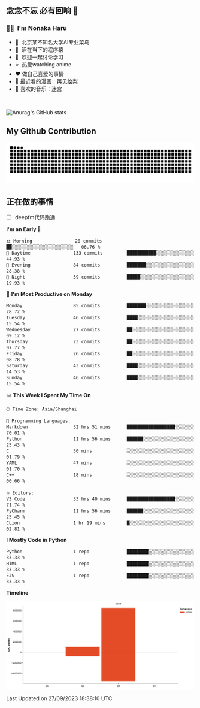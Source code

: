 ## 念念不忘 必有回响  👋
### 👨‍🔧&nbsp;&nbsp;I'm Nonaka Haru
- 🏢&nbsp;&nbsp;北京某不知名大学AI专业菜鸟
- 🦍&nbsp;&nbsp;活在当下的程序猿
- 💬&nbsp;&nbsp;欢迎一起讨论学习
- ⭐️&nbsp;&nbsp;热爱watching anime
- ❤️ 做自己喜爱的事情
- 📖 最近看的漫画：再见绘梨
- 🎵 喜欢的音乐：迷宫

<br>

![Anurag's GitHub stats](https://github-readme-stats.vercel.app/api?username=abinzzz&count_private=true&show_icons=true&theme=tokyonight)


## My Github Contribution
![](https://github.com/abinzzz/abinzzz/blob/output/github-contribution-grid-snake.svg)

## 正在做的事情
- [ ] deepfm代码跑通
<!--START_SECTION:waka-->
**I'm an Early 🐤** 

```text
🌞 Morning                20 commits          ██░░░░░░░░░░░░░░░░░░░░░░░   06.76 % 
🌆 Daytime                133 commits         ███████████░░░░░░░░░░░░░░   44.93 % 
🌃 Evening                84 commits          ███████░░░░░░░░░░░░░░░░░░   28.38 % 
🌙 Night                  59 commits          █████░░░░░░░░░░░░░░░░░░░░   19.93 % 
```
📅 **I'm Most Productive on Monday** 

```text
Monday                   85 commits          ███████░░░░░░░░░░░░░░░░░░   28.72 % 
Tuesday                  46 commits          ████░░░░░░░░░░░░░░░░░░░░░   15.54 % 
Wednesday                27 commits          ██░░░░░░░░░░░░░░░░░░░░░░░   09.12 % 
Thursday                 23 commits          ██░░░░░░░░░░░░░░░░░░░░░░░   07.77 % 
Friday                   26 commits          ██░░░░░░░░░░░░░░░░░░░░░░░   08.78 % 
Saturday                 43 commits          ████░░░░░░░░░░░░░░░░░░░░░   14.53 % 
Sunday                   46 commits          ████░░░░░░░░░░░░░░░░░░░░░   15.54 % 
```


📊 **This Week I Spent My Time On** 

```text
🕑︎ Time Zone: Asia/Shanghai

💬 Programming Languages: 
Markdown                 32 hrs 51 mins      ██████████████████░░░░░░░   70.01 % 
Python                   11 hrs 56 mins      ██████░░░░░░░░░░░░░░░░░░░   25.43 % 
C                        50 mins             ░░░░░░░░░░░░░░░░░░░░░░░░░   01.79 % 
YAML                     47 mins             ░░░░░░░░░░░░░░░░░░░░░░░░░   01.70 % 
C++                      18 mins             ░░░░░░░░░░░░░░░░░░░░░░░░░   00.66 % 

🔥 Editors: 
VS Code                  33 hrs 40 mins      ██████████████████░░░░░░░   71.74 % 
PyCharm                  11 hrs 56 mins      ██████░░░░░░░░░░░░░░░░░░░   25.45 % 
CLion                    1 hr 19 mins        █░░░░░░░░░░░░░░░░░░░░░░░░   02.81 % 
```

**I Mostly Code in Python** 

```text
Python                   1 repo              ████████░░░░░░░░░░░░░░░░░   33.33 % 
HTML                     1 repo              ████████░░░░░░░░░░░░░░░░░   33.33 % 
EJS                      1 repo              ████████░░░░░░░░░░░░░░░░░   33.33 % 
```



**Timeline**

![Lines of Code chart](https://raw.githubusercontent.com/abinzzz/abinzzz/main/assets/bar_graph.png)


 Last Updated on 27/09/2023 18:38:10 UTC
<!--END_SECTION:waka-->


